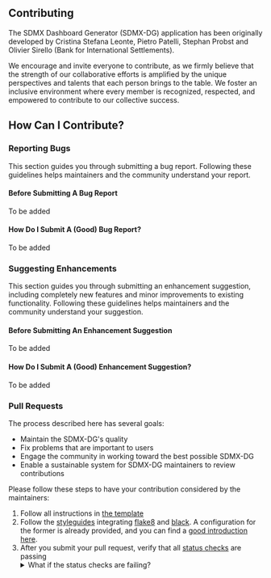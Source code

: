 ## Contributing

The SDMX Dashboard Generator (SDMX-DG) application has been originally developed by Cristina Stefana Leonte, Pietro Patelli, Stephan Probst and Olivier Sirello (Bank for International Settlements). 

We encourage and invite everyone to contribute, as we firmly believe that the strength of our collaborative efforts is amplified by the unique perspectives and talents that each person brings to the table. We foster an inclusive environment where every member is recognized, respected, and empowered to contribute to our collective success.

## How Can I Contribute?

### Reporting Bugs

This section guides you through submitting a bug report. Following these guidelines helps maintainers and the community understand your report.

#### Before Submitting A Bug Report

To be added

#### How Do I Submit A (Good) Bug Report?

To be added

### Suggesting Enhancements

This section guides you through submitting an enhancement suggestion, including completely new features and minor improvements to existing functionality. Following these guidelines helps maintainers and the community understand your suggestion.

#### Before Submitting An Enhancement Suggestion

To be added

#### How Do I Submit A (Good) Enhancement Suggestion?

To be added

### Pull Requests

The process described here has several goals:

- Maintain the SDMX-DG's quality
- Fix problems that are important to users
- Engage the community in working toward the best possible SDMX-DG
- Enable a sustainable system for SDMX-DG maintainers to review contributions

Please follow these steps to have your contribution considered by the maintainers:

1. Follow all instructions in [the template](PULL_REQUEST_TEMPLATE.md)
2. Follow the [styleguides](#styleguides) integrating [flake8](https://flake8.pycqa.org/en/latest/) and [black](https://black.readthedocs.io/en/stable/index.html). A configuration for the former is already provided, and you can find a [good introduction here](https://medium.com/@huzaifazahoor654/improving-code-quality-with-flake8-and-black-a-guide-for-python-developers-c374168d5884).
3. After you submit your pull request, verify that all [status checks](https://help.github.com/articles/about-status-checks/) are passing <details><summary>What if the status checks are failing?</summary>If a status check is failing, and you believe that the failure is unrelated to your change, please leave a comment on the pull request explaining why you believe the failure is unrelated. A maintainer will re-run the status check for you. If we conclude that the failure was a false positive, then we will open an issue to track that problem with our status check suite.</details>
